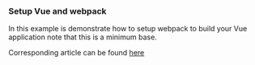 ### Setup Vue and webpack

In this example is demonstrate how to setup webpack to build your 
Vue application note that this is a minimum base.

Corresponding article can be found [here](https://medium.com/@vincent.trekels/setup-webpack-and-vue-2-6c1655f49dda)